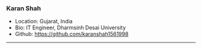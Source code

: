 ### Karan Shah
- Location: Gujarat, India
- Bio: IT Engineer, Dharmsinh Desai University 
- Github: https://github.com/karanshah1561998
***
